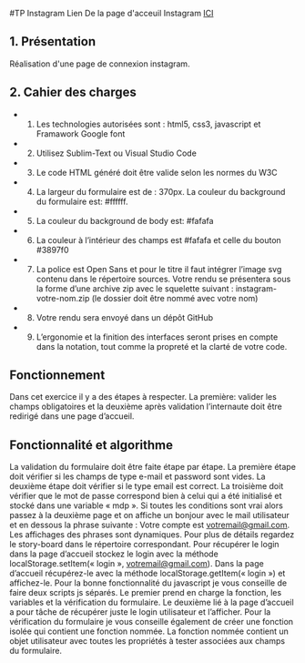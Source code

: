 #TP Instagram
Lien De la page d'acceuil Instagram [ICI](https://raharisonkevin.github.io/tp_instagram/)

## 1. Présentation
 Réalisation d'une page de connexion instagram.

## 2. Cahier des charges
* 1. Les technologies autorisées sont : html5, css3, javascript et Framawork Google font
* 2. Utilisez Sublim-Text ou Visual Studio Code
* 3. Le code HTML généré doit être valide selon les normes du W3C
* 4. La largeur du formulaire est de : 370px. La couleur du background du formulaire est: #ffffff.
* 5. La couleur du background de body est: #fafafa
* 6. La couleur à l’intérieur des champs est #fafafa et celle du bouton #3897f0
* 7. La police est Open Sans et pour le titre il faut intégrer l’image svg contenu dans le répertoire 
sources.
Votre rendu se présentera sous la forme d’une archive zip avec le squelette suivant : 
instagram-votre-nom.zip (le dossier doit être nommé avec votre nom)
* 8. Votre rendu sera envoyé dans un dépôt GitHub
* 9. L’ergonomie et la finition des interfaces seront prises en compte dans la notation, tout 
comme la propreté et la clarté de votre code.

## Fonctionnement 
Dans cet exercice il y a des étapes à respecter. La première: valider les champs obligatoires et la 
deuxième après validation l’internaute doit être redirigé dans une page d’accueil.

## Fonctionnalité et algorithme

La validation du formulaire doit être faite étape par étape. La première étape doit vérifier si les 
champs de type e-mail et password sont vides. La deuxième étape doit vérifier si le type email est 
correct. La troisième doit vérifier que le mot de passe correspond bien à celui qui a été initialisé et 
stocké dans une variable « mdp ». Si toutes les conditions sont vrai alors passez à la deuxième page 
et on affiche un bonjour avec le mail utilisateur et en dessous la phrase suivante : Votre compte est 
votremail@gmail.com. Les affichages des phrases sont dynamiques. Pour plus de détails regardez le 
story-board dans le répertoire correspondant.
Pour récupérer le login dans la page d’accueil stockez le login avec la méthode 
localStorage.setItem(« login », votremail@gmail.com). Dans la page d’accueil récupérez-le avec la 
méthode localStorage.getItem(« login ») et affichez-le.
Pour la bonne fonctionnalité du javascript je vous conseille de faire deux scripts js séparés. Le 
premier prend en charge la fonction, les variables et la vérification du formulaire. Le deuxième lié à la 
page d’accueil a pour tâche de récupérer juste le login utilisateur et l’afficher. Pour la vérification du 
formulaire je vous conseille également de créer une fonction isolée qui contient une fonction 
nommée. La fonction nommée contient un objet utilisateur avec toutes les propriétés à tester 
associées aux champs du formulaire.

